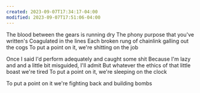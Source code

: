 ```yaml
---
created: 2023-09-07T17:34:17-04:00
modified: 2023-09-07T17:51:06-04:00
---
```


The blood between the gears is running dry
The phony purpose that you've written's Coagulated in the lines
Each broken rung of chainlink galling out the cogs
To put a point on it, we're shitting on the job

Once I said I'd perform adequately and caught some shit
Because I'm lazy and and a little bit misguided, I'll admit
But whatever the ethics of that little boast we're tired
To put a point on it, we're sleeping on the clock

To put a point on it we're fighting back and building bombs
